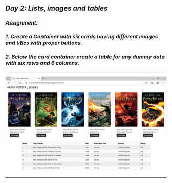 ## _Day 2: Lists, images and tables_
### _Assignment:_
### _1. Create a Container with six cards having different images and titles with proper buttons._
### _2. Below the card container create a table for any dummy data with six rows and 6 columns._
---
![](Files/screenshot.png)

---
